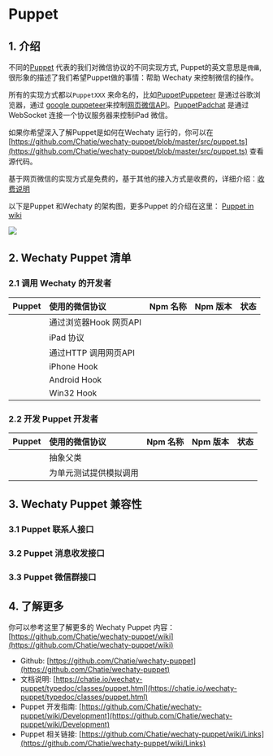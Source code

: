 # Puppet

## 1. 介绍

不同的[Puppet](https://github.com/Chatie/wechaty/wiki/Puppet) 代表的我们对微信协议的不同实现方式, Puppet的英文意思是`傀儡`, 很形象的描述了我们希望Puppet做的事情：帮助 Wechaty 来控制微信的操作。

所有的实现方式都以`PuppetXXX` 来命名的，比如[PuppetPuppeteer](https://github.com/Chatie/wechaty-puppet-puppeteer) 是通过谷歌浏览器，通过 [google puppeteer](https://github.com/GoogleChrome/puppeteer)来控制[网页微信API](https://wx.qq.com)。[PuppetPadchat](https://github.com/lijiarui/wechaty-puppet-padchat) 是通过WebSocket 连接一个协议服务器来控制iPad 微信。

如果你希望深入了解Puppet是如何在Wechaty 运行的，你可以在[https://github.com/Chatie/wechaty-puppet/blob/master/src/puppet.ts](https://github.com/Chatie/wechaty-puppet/blob/master/src/puppet.ts) 查看源代码。

基于网页微信的实现方式是免费的，基于其他的接入方式是收费的，详细介绍：[收费说明](https://github.com/lijiarui/wechaty-puppet-padchat/wiki/购买token)

以下是Puppet 和Wechaty 的架构图，更多Puppet 的介绍在这里： [Puppet in wiki](https://github.com/Chatie/wechaty-puppet/wiki)

![](https://github.com/Chatie/wechaty/wiki/image/abstract-info.png)

## 2. Wechaty Puppet 清单

### 2.1 调用 Wechaty 的开发者

| Puppet | 使用的微信协议 | Npm 名称 | Npm 版本 | 状态 |
| :--- | :--- | :--- | :--- | :--- |
|  | 通过浏览器Hook 网页API |  |  |  |
|  | iPad 协议 |  |  |  |
|  | 通过HTTP 调用网页API |  |  |  |
|  | iPhone Hook |  |  |  |
|  | Android Hook |  |  |  |
|  | Win32 Hook |  |  |  |

### 2.2 开发 Puppet 开发者

| Puppet | 使用的微信协议 | Npm 名称 | Npm 版本 | 状态 |
| :--- | :--- | :--- | :--- | :--- |
|  | 抽象父类 |  |  |  |
|  | 为单元测试提供模拟调用 |  |  |  |

## 3. Wechaty Puppet 兼容性

### 3.1 Puppet 联系人接口

### 3.2 Puppet 消息收发接口

### 3.3 Puppet 微信群接口

## 4. 了解更多

你可以参考这里了解更多的 Wechaty Puppet 内容： [https://github.com/Chatie/wechaty-puppet/wiki](https://github.com/Chatie/wechaty-puppet/wiki)

* Github: [https://github.com/Chatie/wechaty-puppet](https://github.com/Chatie/wechaty-puppet)
* 文档说明: [https://chatie.io/wechaty-puppet/typedoc/classes/puppet.html](https://chatie.io/wechaty-puppet/typedoc/classes/puppet.html)
* Puppet 开发指南: [https://github.com/Chatie/wechaty-puppet/wiki/Development](https://github.com/Chatie/wechaty-puppet/wiki/Development)
* Puppet 相关链接: [https://github.com/Chatie/wechaty-puppet/wiki/Links](https://github.com/Chatie/wechaty-puppet/wiki/Links)

